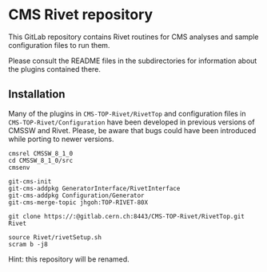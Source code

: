 # CMS Rivet repository

This GitLab repository contains Rivet routines for CMS analyses and sample configuration files to run them.

Please consult the README files in the subdirectories for information about the plugins contained there.

## Installation

Many of the plugins in `CMS-TOP-Rivet/RivetTop` and configuration files in `CMS-TOP-Rivet/Configuration` have been developed in previous versions of CMSSW and Rivet. 
Please, be aware that bugs could have been introduced while porting to newer versions.

    cmsrel CMSSW_8_1_0
    cd CMSSW_8_1_0/src
    cmsenv

    git-cms-init
    git-cms-addpkg GeneratorInterface/RivetInterface
    git-cms-addpkg Configuration/Generator
    git-cms-merge-topic jhgoh:TOP-RIVET-80X

    git clone https://:@gitlab.cern.ch:8443/CMS-TOP-Rivet/RivetTop.git Rivet

    source Rivet/rivetSetup.sh
    scram b -j8

Hint: this repository will be renamed.
